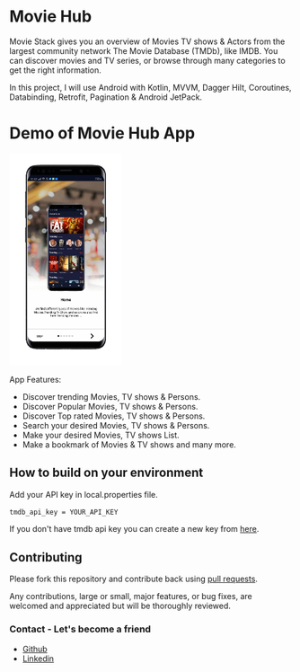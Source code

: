 # Movie Hub


Movie Stack gives you an overview of Movies TV shows & Actors from the largest community network The Movie Database (TMDb), like IMDB. You can discover movies and TV series, or browse through many categories to get the right information.

In this project, I will use Android with Kotlin, MVVM, Dagger Hilt, Coroutines, Databinding, Retrofit, Pagination & Android JetPack.


# Demo of Movie Hub App 

  <img width="200px"   src="https://github.com/ShashankKasera/MovieHub/blob/master/midea/MovieHub.gif"></br>


App Features: 

* Discover trending Movies, TV shows & Persons.
* Discover Popular Movies, TV shows & Persons.
* Discover Top rated Movies, TV shows & Persons.
* Search your desired Movies, TV shows & Persons.
* Make your desired Movies, TV shows List.
* Make a bookmark of Movies & TV shows and many more.


## How to build on your environment
Add your API key in local.properties file.
```xml
tmdb_api_key = YOUR_API_KEY
```

  If you don't have tmdb api key you can create a new key from [here](https://developers.themoviedb.org/3/getting-started/introduction).


## Contributing

Please fork this repository and contribute back using
[pull requests](https://github.com/ShashankKasera/MovieHub/pulls).

Any contributions, large or small, major features, or bug fixes, are welcomed and appreciated
but will be thoroughly reviewed.

### Contact - Let's become a friend
- [Github](https://github.com/ShashankKasera)
- [Linkedin](https://www.linkedin.com/in/shashankkasera/)
